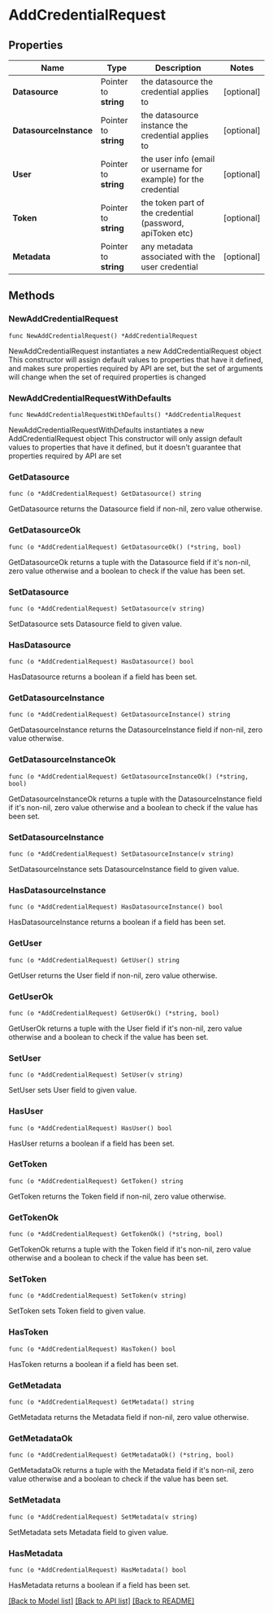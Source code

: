 # AddCredentialRequest

## Properties

Name | Type | Description | Notes
------------ | ------------- | ------------- | -------------
**Datasource** | Pointer to **string** | the datasource the credential applies to | [optional] 
**DatasourceInstance** | Pointer to **string** | the datasource instance the credential applies to | [optional] 
**User** | Pointer to **string** | the user info (email or username for example) for the credential | [optional] 
**Token** | Pointer to **string** | the token part of the credential (password, apiToken etc) | [optional] 
**Metadata** | Pointer to **string** | any metadata associated with the user credential | [optional] 

## Methods

### NewAddCredentialRequest

`func NewAddCredentialRequest() *AddCredentialRequest`

NewAddCredentialRequest instantiates a new AddCredentialRequest object
This constructor will assign default values to properties that have it defined,
and makes sure properties required by API are set, but the set of arguments
will change when the set of required properties is changed

### NewAddCredentialRequestWithDefaults

`func NewAddCredentialRequestWithDefaults() *AddCredentialRequest`

NewAddCredentialRequestWithDefaults instantiates a new AddCredentialRequest object
This constructor will only assign default values to properties that have it defined,
but it doesn't guarantee that properties required by API are set

### GetDatasource

`func (o *AddCredentialRequest) GetDatasource() string`

GetDatasource returns the Datasource field if non-nil, zero value otherwise.

### GetDatasourceOk

`func (o *AddCredentialRequest) GetDatasourceOk() (*string, bool)`

GetDatasourceOk returns a tuple with the Datasource field if it's non-nil, zero value otherwise
and a boolean to check if the value has been set.

### SetDatasource

`func (o *AddCredentialRequest) SetDatasource(v string)`

SetDatasource sets Datasource field to given value.

### HasDatasource

`func (o *AddCredentialRequest) HasDatasource() bool`

HasDatasource returns a boolean if a field has been set.

### GetDatasourceInstance

`func (o *AddCredentialRequest) GetDatasourceInstance() string`

GetDatasourceInstance returns the DatasourceInstance field if non-nil, zero value otherwise.

### GetDatasourceInstanceOk

`func (o *AddCredentialRequest) GetDatasourceInstanceOk() (*string, bool)`

GetDatasourceInstanceOk returns a tuple with the DatasourceInstance field if it's non-nil, zero value otherwise
and a boolean to check if the value has been set.

### SetDatasourceInstance

`func (o *AddCredentialRequest) SetDatasourceInstance(v string)`

SetDatasourceInstance sets DatasourceInstance field to given value.

### HasDatasourceInstance

`func (o *AddCredentialRequest) HasDatasourceInstance() bool`

HasDatasourceInstance returns a boolean if a field has been set.

### GetUser

`func (o *AddCredentialRequest) GetUser() string`

GetUser returns the User field if non-nil, zero value otherwise.

### GetUserOk

`func (o *AddCredentialRequest) GetUserOk() (*string, bool)`

GetUserOk returns a tuple with the User field if it's non-nil, zero value otherwise
and a boolean to check if the value has been set.

### SetUser

`func (o *AddCredentialRequest) SetUser(v string)`

SetUser sets User field to given value.

### HasUser

`func (o *AddCredentialRequest) HasUser() bool`

HasUser returns a boolean if a field has been set.

### GetToken

`func (o *AddCredentialRequest) GetToken() string`

GetToken returns the Token field if non-nil, zero value otherwise.

### GetTokenOk

`func (o *AddCredentialRequest) GetTokenOk() (*string, bool)`

GetTokenOk returns a tuple with the Token field if it's non-nil, zero value otherwise
and a boolean to check if the value has been set.

### SetToken

`func (o *AddCredentialRequest) SetToken(v string)`

SetToken sets Token field to given value.

### HasToken

`func (o *AddCredentialRequest) HasToken() bool`

HasToken returns a boolean if a field has been set.

### GetMetadata

`func (o *AddCredentialRequest) GetMetadata() string`

GetMetadata returns the Metadata field if non-nil, zero value otherwise.

### GetMetadataOk

`func (o *AddCredentialRequest) GetMetadataOk() (*string, bool)`

GetMetadataOk returns a tuple with the Metadata field if it's non-nil, zero value otherwise
and a boolean to check if the value has been set.

### SetMetadata

`func (o *AddCredentialRequest) SetMetadata(v string)`

SetMetadata sets Metadata field to given value.

### HasMetadata

`func (o *AddCredentialRequest) HasMetadata() bool`

HasMetadata returns a boolean if a field has been set.


[[Back to Model list]](../README.md#documentation-for-models) [[Back to API list]](../README.md#documentation-for-api-endpoints) [[Back to README]](../README.md)


